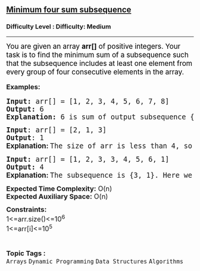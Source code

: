 <h2><a href="https://www.geeksforgeeks.org/problems/minimum-four-sum-subsequence/1?page=2&difficulty=Medium&status=unsolved,attempted&sortBy=accuracy">Minimum four sum subsequence</a></h2><h3>Difficulty Level : Difficulty: Medium</h3><hr><div class="problems_problem_content__Xm_eO"><p><span style="font-size: 18px;"><span style="font-size: 14pt; color: #000000;">You are given an array <strong>arr[]</strong> of positive integers. Your task is to find the minimum sum of a subsequence such that the subsequence includes at least one element from every group of four consecutive elements in the array.</span></span></p>
<p style="font-size: 18px;"><strong>Examples:</strong></p>
<pre><span style="font-size: 14pt;"><strong>Input:</strong> arr[] = [1, 2, 3, 4, 5, 6, 7, 8]
<strong>Output:</strong> 6
<strong>Explanation: </strong>6 is sum of output subsequence {1, 5}. Following 4 length subarrays are possible (1, 2, 3, 4), (2, 3, 4, 5), (3, 4, 5, 6), (4, 5, 6, 7), (5, 6, 7, 8)Here, Our subsequence {1, 5} has an element from all above groups of four consecutive elements.</span></pre>
<pre><span style="font-size: 18px;"><strong><span style="font-size: 14pt;">Input</span></strong><span style="font-size: 14pt;">: arr[] = [2, 1, 3]</span></span><br><span style="font-size: 14pt;"><strong>Output</strong>:&nbsp;1 </span><br><span style="font-size: 14pt;"><strong style="font-family: -apple-system, BlinkMacSystemFont, 'Segoe UI', Roboto, Oxygen, Ubuntu, Cantarell, 'Open Sans', 'Helvetica Neue', sans-serif;">Explanation: </strong>The size of arr is less than 4, so the subsequence is {1}.</span></pre>
<pre><span style="font-size: 14pt;"><strong>Input:</strong> arr[] = [1, 2, 3, 3, 4, 5, 6, 1]
<strong>Output:</strong> 4
<strong style="font-family: -apple-system, BlinkMacSystemFont, 'Segoe UI', Roboto, Oxygen, Ubuntu, Cantarell, 'Open Sans', 'Helvetica Neue', sans-serif;">Explanation: </strong>The subsequence is {3, 1}. Here we consider second three.
</span></pre>
<p><span style="font-size: 18px;"><strong>Expected Time Complexity:</strong> O(n)<br><strong>Expected Auxiliary Space:</strong> O(n)</span></p>
<p><span style="font-size: 18px;"><strong>Constraints:</strong><br>1&lt;=arr.size()&lt;=10<sup>6</sup><br>1&lt;=arr[i]&lt;=10<sup>5</sup></span></p></div><br><p><span style=font-size:18px><strong>Topic Tags : </strong><br><code>Arrays</code>&nbsp;<code>Dynamic Programming</code>&nbsp;<code>Data Structures</code>&nbsp;<code>Algorithms</code>&nbsp;